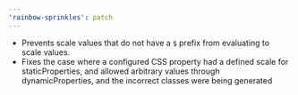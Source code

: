 ```yaml
---
'rainbow-sprinkles': patch
---
```


- Prevents scale values that do not have a `$` prefix from evaluating to scale values.
- Fixes the case where a configured CSS property had a defined scale for staticProperties, and allowed arbitrary values through dynamicProperties, and the incorrect classes were being generated
